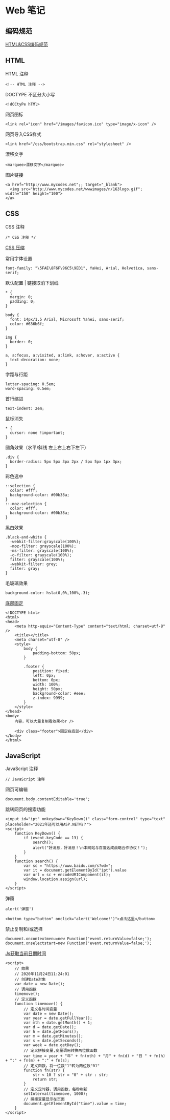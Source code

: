 # Web 笔记

## 编码规范

[HTML&CSS编码规范](https://codeguide.bootcss.com/)

## HTML

HTML 注释
```
<!-- HTML 注释 -->
```

DOCTYPE 不区分大小写
```
<!dOCtyPe hTMl>
```

网页图标
```
<link rel="icon" href="/images/favicon.ico" type="image/x-icon" />
```

网页导入CSS样式
```
<link href="/css/bootstrap.min.css" rel="stylesheet" />
```

漂移文字
```
<marquee>漂移文字</marquee>
```

图片链接
```
<a href="http://www.mycodes.net";; target="_blank">
  <img src="http://www.mycodes.net/wwwimages/n/163logo.gif"; width="150" height="100">
</a>
```

## CSS

CSS 注释
```
/* CSS 注释 */
```

[CSS 压缩](https://www.sojson.com/css.html)

常用字体设置
```
font-family: "\5FAE\8F6F\96C5\9ED1", YaHei, Arial, Helvetica, sans-serif;
```

默认配置 | 链接取消下划线
```
* {
  margin: 0;
  padding: 0;
}

body {
  font: 14px/1.5 Arial, Microsoft Yahei, sans-serif;
  color: #636b6f;
}

img {
  border: 0;
}

a, a:focus, a:visited, a:link, a:hover, a:active {
  text-decoration: none;
}
```

字距与行距
```
letter-spacing: 0.5em;
word-spacing: 0.5em;
```

首行缩进
```
text-indent: 2em;
```

鼠标消失
```
* {
  cursor: none !important;
}
```


圆角效果（水平/斜线 左上右上右下左下）
```
.div {
  border-radius: 5px 5px 3px 2px / 5px 5px 1px 3px;
}
```

彩色选中
```
::selection {
  color: #fff;
  background-color: #00b38a;
}
::-moz-selection {
  color: #fff;
  background-color: #00b38a;
}
```

黑白效果
```
.black-and-white {
  -webkit-filter:grayscale(100%);
  -moz-filter: grayscale(100%);
  -ms-filter: grayscale(100%);
  -o-filter: grayscale(100%);
  filter: grayscale(100%);
  -webkit-filter: grey;
  filter: gray;
}
```

毛玻璃效果
```
background-color: hsla(0,0%,100%,.3);
```

[底部固定](https://blog.csdn.net/xianglikai1/article/details/78411615)
```
<!DOCTYPE html>
<html>
<head>
    <meta http-equiv="Content-Type" content="text/html; charset=utf-8" />
    <title></title>
    <meta charset="utf-8" />
    <style>
        body {
            padding-bottom: 50px;
        }

        .footer {
            position: fixed;
            left: 0px;
            bottom: 0px;
            width: 100%;
            height: 50px;
            background-color: #eee;
            z-index: 9999;
        }
    </style>
</head>
<body>
    内容，可以大量复制看效果<br />

    <div class="footer">固定在底部</div>
</body>
</html>
```

## JavaScript

JavaScript 注释
```
// JavaScript 注释
```

网页可编辑
```
document.body.contentEditable='true';
```

跳转网页的搜索功能
```
<input id="ipt" onkeydown="KeyDown()" class="form-control" type="text" placeholder="2021年还可以用ASP.NET吗？">
<script>
    function KeyDown() {
        if (event.keyCode == 13) {
            search();
            alert("好消息，好消息！\n本网站与百度达成战略合作协议！");
        }
    }
    function search() {
        var sc = "https://www.baidu.com/s?wd=";
        var it = document.getElementById("ipt").value
        var url = sc + encodeURIComponent(it);
        window.location.assign(url);
    }
</script>
```

弹窗
```
alert('弹窗')
```
```
<button type="button" onclick="alert('Welcome!')">点击这里</button>
```

禁止复制和/或选择
```
document.oncontextmenu=new Function('event.returnValue=false;');
document.onselectstart=new Function('event.returnValue=false;');
```

[Js获取当前日期时间](https://blog.csdn.net/Majker/article/details/89479109)
```
<script>
    // 效果
    // 2020年11月24日11:24:01
    // 创建Date对象
    var date = new Date();
    // 调用函数
    timemove();
    // 定义函数
    function timemove() {
        // 定义各时间变量
        var date = new Date();
        var year = date.getFullYear();
        var mth = date.getMonth() + 1;
        var d = date.getDate();
        var h = date.getHours();
        var m = date.getMinutes();
        var s = date.getSeconds();
        var week = date.getDay();
        // 定义拼接变量,变量调用转换两位数函数
        var time = year + "年" + fn(mth) + "月" + fn(d) + "日 " + fn(h) + ":" + fn(m) + ":" + fn(s);
        // 定义函数，将一位数"1"转为两位数"01"
        function fn(str) {
            str < 10 ? str = "0" + str : str;
            return str;
        }
        // 定义定时器，调用函数，每秒刷新
        setInterval(timemove, 1000);
        // 拼接变量显示在页面
        document.getElementById("time").value = time;
    }
</script>
```
